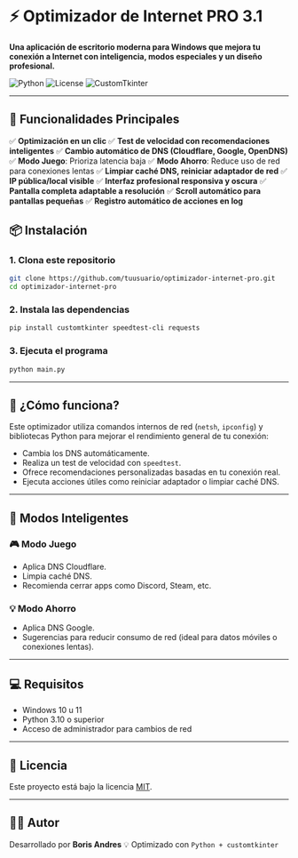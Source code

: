 # ⚡ Optimizador de Internet PRO 3.1

**Una aplicación de escritorio moderna para Windows que mejora tu conexión a Internet con inteligencia, modos especiales y un diseño profesional.**

![Python](https://img.shields.io/badge/Python-3.10+-blue?style=for-the-badge\&logo=python)
![License](https://img.shields.io/badge/License-MIT-green?style=for-the-badge)
![CustomTkinter](https://img.shields.io/badge/UI-customtkinter-blueviolet?style=for-the-badge)

---

## 🎯 Funcionalidades Principales

✅ **Optimización en un clic**
✅ **Test de velocidad con recomendaciones inteligentes**
✅ **Cambio automático de DNS (Cloudflare, Google, OpenDNS)**
✅ **Modo Juego**: Prioriza latencia baja
✅ **Modo Ahorro**: Reduce uso de red para conexiones lentas
✅ **Limpiar caché DNS, reiniciar adaptador de red**
✅ **IP pública/local visible**
✅ **Interfaz profesional responsiva y oscura**
✅ **Pantalla completa adaptable a resolución**
✅ **Scroll automático para pantallas pequeñas**
✅ **Registro automático de acciones en log**



## 📦 Instalación

### 1. Clona este repositorio

```bash
git clone https://github.com/tuusuario/optimizador-internet-pro.git
cd optimizador-internet-pro
```

### 2. Instala las dependencias

```bash
pip install customtkinter speedtest-cli requests
```

### 3. Ejecuta el programa

```bash
python main.py
```

---

## 🧠 ¿Cómo funciona?

Este optimizador utiliza comandos internos de red (`netsh`, `ipconfig`) y bibliotecas Python para mejorar el rendimiento general de tu conexión:

* Cambia los DNS automáticamente.
* Realiza un test de velocidad con `speedtest`.
* Ofrece recomendaciones personalizadas basadas en tu conexión real.
* Ejecuta acciones útiles como reiniciar adaptador o limpiar caché DNS.

---

## 🚀 Modos Inteligentes

### 🎮 Modo Juego

* Aplica DNS Cloudflare.
* Limpia caché DNS.
* Recomienda cerrar apps como Discord, Steam, etc.

### 💡 Modo Ahorro

* Aplica DNS Google.
* Sugerencias para reducir consumo de red (ideal para datos móviles o conexiones lentas).

---

## 💻 Requisitos

* Windows 10 u 11
* Python 3.10 o superior
* Acceso de administrador para cambios de red

---

## 📜 Licencia

Este proyecto está bajo la licencia [MIT](LICENSE).

---

## 👨‍💻 Autor

Desarrollado por **Boris Andres**
💡 Optimizado con `Python + customtkinter`
